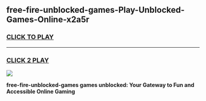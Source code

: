
## free-fire-unblocked-games-Play-Unblocked-Games-Online-x2a5r
<h3>
<a href="https://premium76.site?title=free-fire-unblocked-games&ref=25A">CLICK TO PLAY</a></h3>
<hr>

<h3>
<a href="https://premium76.site?title=free-fire-unblocked-games&ref=25A">CLICK 2 PLAY</a>
  
</h3>

<a href="https://premium76.site?title=free-fire-unblocked-games&ref=25A"><img src="https://clearcache.store/games.png"></a>


**free-fire-unblocked-games games unblocked: Your Gateway to Fun and Accessible Online Gaming**

